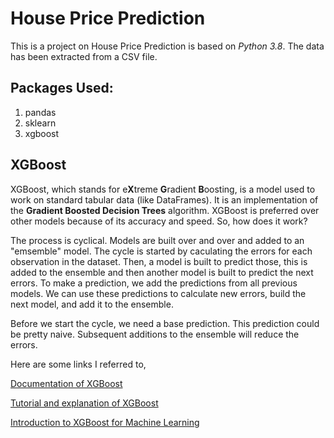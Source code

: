 # House Price Prediction 

This is a project on House Price Prediction is based on *Python 3.8*. The data has been extracted from a CSV file.

## Packages Used:
1. pandas
2. sklearn
3. xgboost

## XGBoost

XGBoost, which stands for e**X**treme **G**radient **B**oosting, is a model used to work on standard tabular data (like DataFrames). It is an implementation of the **Gradient 
Boosted Decision Trees** algorithm.  XGBoost is preferred over other models because of its accuracy and speed. So, how does it work?

The process is cyclical. Models are built over and over and added to an "emsemble" model. The cycle is started by caculating the errors for each observation in the dataset. Then,
a model is built to predict those, this is added to the ensemble and then another model is built to predict the next errors. To make a prediction, we add the predictions from 
all previous models. We can use these predictions to calculate new errors, build the next model, and add it to the ensemble.

Before we start the cycle, we need a base prediction. This prediction could be pretty naive. Subsequent additions to the ensemble will reduce the errors.

Here are some links I referred to,

[Documentation of XGBoost](https://xgboost.readthedocs.io/en/latest/)

[Tutorial and explanation of XGBoost](https://www.kaggle.com/dansbecker/xgboost)

[Introduction to XGBoost for Machine Learning](https://machinelearningmastery.com/gentle-introduction-xgboost-applied-machine-learning/)
